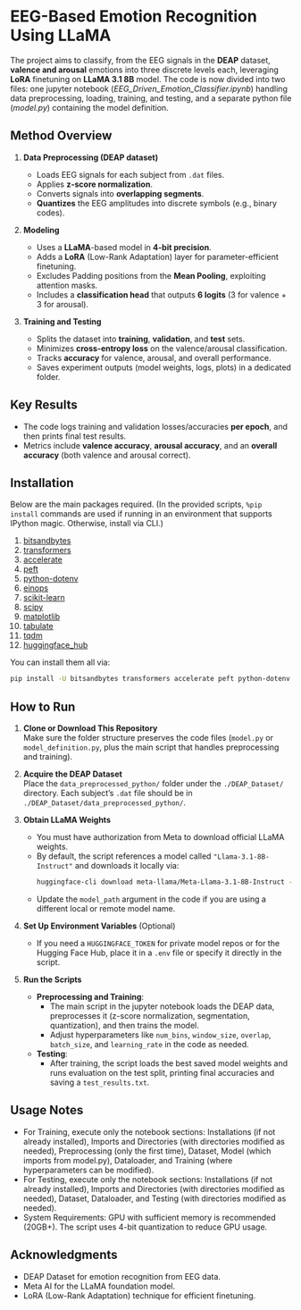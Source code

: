 # EEG-Based Emotion Recognition Using LLaMA

The project aims to classify, from the EEG signals in the **DEAP** dataset, **valence and arousal** emotions into three discrete levels each, leveraging **LoRA** finetuning on **LLaMA 3.1 8B** model. The code is now divided into two files: one jupyter notebook (*EEG_Driven_Emotion_Classifier.ipynb*) handling data preprocessing, loading, training, and testing, and a separate python file (*model.py*) containing the model definition.

## Method Overview

1. **Data Preprocessing (DEAP dataset)**
   - Loads EEG signals for each subject from `.dat` files.
   - Applies **z-score normalization**.
   - Converts signals into **overlapping segments**.
   - **Quantizes** the EEG amplitudes into discrete symbols (e.g., binary codes).

2. **Modeling**
   - Uses a **LLaMA**-based model in **4-bit precision**.
   - Adds a **LoRA** (Low-Rank Adaptation) layer for parameter-efficient finetuning.
   - Excludes Padding positions from the **Mean Pooling**, exploiting attention masks.
   - Includes a **classification head** that outputs **6 logits** (3 for valence + 3 for arousal).

3. **Training and Testing**
   - Splits the dataset into **training**, **validation**, and **test** sets.
   - Minimizes **cross-entropy loss** on the valence/arousal classification.
   - Tracks **accuracy** for valence, arousal, and overall performance.
   - Saves experiment outputs (model weights, logs, plots) in a dedicated folder.

## Key Results

- The code logs training and validation losses/accuracies **per epoch**, and then prints final test results.
- Metrics include **valence accuracy**, **arousal accuracy**, and an **overall accuracy** (both valence and arousal correct).

## Installation

Below are the main packages required. (In the provided scripts, `%pip install` commands are used if running in an environment that supports IPython magic. Otherwise, install via CLI.)

1. [bitsandbytes](https://pypi.org/project/bitsandbytes/)  
2. [transformers](https://pypi.org/project/transformers/)  
3. [accelerate](https://pypi.org/project/accelerate/)  
4. [peft](https://pypi.org/project/peft/)  
5. [python-dotenv](https://pypi.org/project/python-dotenv/)  
6. [einops](https://pypi.org/project/einops/)  
7. [scikit-learn](https://pypi.org/project/scikit-learn/)  
8. [scipy](https://pypi.org/project/scipy/)  
9. [matplotlib](https://pypi.org/project/matplotlib/)  
10. [tabulate](https://pypi.org/project/tabulate/)  
11. [tqdm](https://pypi.org/project/tqdm/)  
12. [huggingface_hub](https://pypi.org/project/huggingface-hub/)

You can install them all via:

```bash
pip install -U bitsandbytes transformers accelerate peft python-dotenv einops scikit-learn scipy matplotlib tabulate tqdm huggingface_hub
```

## How to Run

1. **Clone or Download This Repository**  
   Make sure the folder structure preserves the code files (`model.py` or `model_definition.py`, plus the main script that handles preprocessing and training).

2. **Acquire the DEAP Dataset**  
   Place the `data_preprocessed_python/` folder under the `./DEAP_Dataset/` directory. Each subject’s `.dat` file should be in `./DEAP_Dataset/data_preprocessed_python/`.

3. **Obtain LLaMA Weights**  
   - You must have authorization from Meta to download official LLaMA weights.
   - By default, the script references a model called `"Llama-3.1-8B-Instruct"` and downloads it locally via:
     ```bash
     huggingface-cli download meta-llama/Meta-Llama-3.1-8B-Instruct --local-dir Llama-3.1-8B-Instruct --exclude "original/*"
     ```
   - Update the `model_path` argument in the code if you are using a different local or remote model name.

4. **Set Up Environment Variables** (Optional)  
   - If you need a `HUGGINGFACE_TOKEN` for private model repos or for the Hugging Face Hub, place it in a `.env` file or specify it directly in the script.

5. **Run the Scripts**  
   - **Preprocessing and Training**: 
     - The main script in the jupyter notebook loads the DEAP data, preprocesses it (z-score normalization, segmentation, quantization), and then trains the model.   
     - Adjust hyperparameters like `num_bins`, `window_size`, `overlap`, `batch_size`, and `learning_rate` in the code as needed.
   - **Testing**:  
     - After training, the script loads the best saved model weights and runs evaluation on the test split, printing final accuracies and saving a `test_results.txt`.

## Usage Notes

- For Training, execute only the notebook sections: Installations (if not already installed), Imports and Directories (with directories modified as needed), Preprocessing (only the first time), Dataset, Model (which imports from model.py), Dataloader, and Training (where hyperparameters can be modified).
- For Testing, execute only the notebook sections: Installations (if not already installed), Imports and Directories (with directories modified as needed), Dataset, Dataloader, and Testing (with directories modified as needed).
- System Requirements: GPU with sufficient memory is recommended (20GB+). The script uses 4-bit quantization to reduce GPU usage.

## Acknowledgments

- DEAP Dataset for emotion recognition from EEG data.
- Meta AI for the LLaMA foundation model.
- LoRA (Low-Rank Adaptation) technique for efficient finetuning.